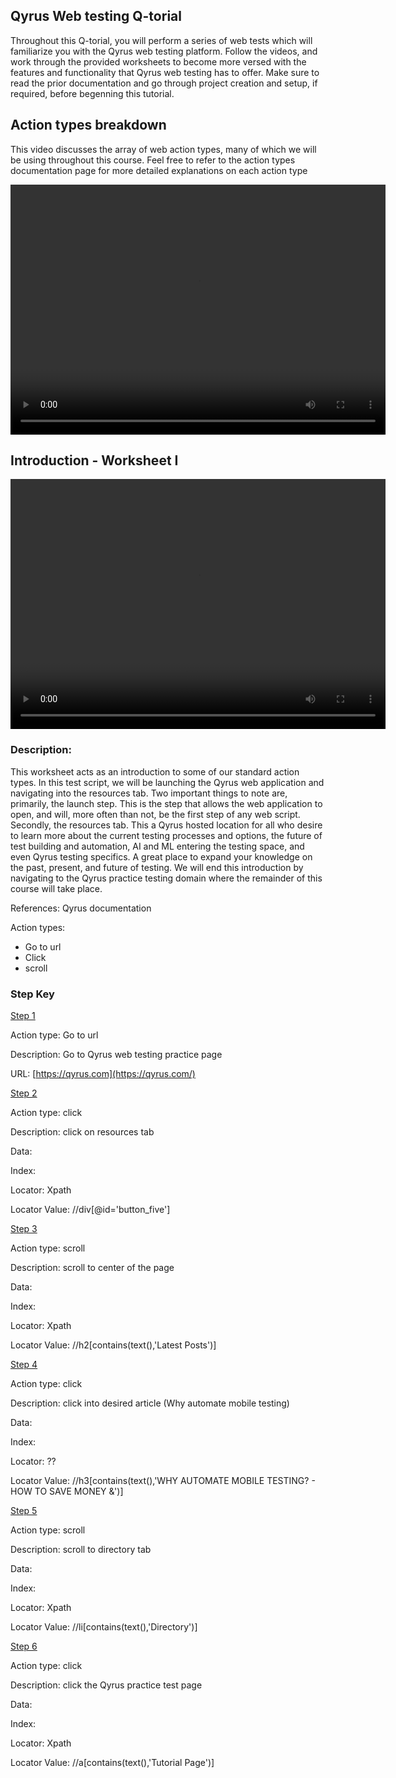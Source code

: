 ## Qyrus Web testing Q-torial

Throughout this Q-torial, you will perform a series of web tests which will familiarize you with the Qyrus web testing platform. Follow the videos, and work through the provided worksheets to become more versed with the features and functionality that Qyrus web testing has to offer. Make sure to read the prior documentation and go through project creation and setup, if required, before begenning this tutorial. 

## Action types breakdown 

This video discusses the array of web action types, many of which we will be using throughout this course. Feel free to refer to the action types documentation page for more detailed explanations on each action type

<video width="600px" height="400px" border-style= "solid" border-size= 3px border-color= "#E98305" controls>
  <source src= "https://vidww.s3.us-east-2.amazonaws.com/Clip+8+-+worksheet+1.mp4">
</video>

## Introduction - Worksheet I 

<video width="600px" height="400px" controls>
  <source src="/_webrepo/_projectcreation/../../_media/_videos/_webVideos/Clip8-worksheet1.mp4" type="video/mp4">
</video>


### Description:

This worksheet acts as an introduction to some of our standard action types. In this test script, we will be launching the Qyrus web application and navigating into the resources tab. Two important things to note are, primarily, the launch step. This is the step that allows the web application to open, and will, more often than not, be the first step of any web script. Secondly, the resources tab. This a Qyrus hosted location for all who desire to learn more about the current testing processes and options, the future of test building and automation, AI and ML entering the testing space, and even Qyrus testing specifics. A great place to expand your knowledge on the past, present, and future of testing. We will end this introduction by navigating to the Qyrus practice testing domain where the remainder of this course will take place.

References: Qyrus documentation

Action types:

- Go to url
- Click
- scroll

### Step Key

<u> Step 1 </u>

Action type: Go to url

Description: Go to Qyrus web testing practice page

URL: [https://qyrus.com](https://qyrus.com/)

<u> Step 2 </u>

Action type: click

Description: click on resources tab

Data:

Index:

Locator: Xpath

Locator Value: //div[@id=&#39;button\_five&#39;]

<u> Step 3</u>

Action type: scroll

Description: scroll to center of the page

Data:

Index:

Locator: Xpath

Locator Value: //h2[contains(text(),&#39;Latest Posts&#39;)]

<u> Step 4 </u>

Action type: click

Description: click into desired article (Why automate mobile testing)

Data:

Index:

Locator: ??

Locator Value: //h3[contains(text(),&#39;WHY AUTOMATE MOBILE TESTING? - HOW TO SAVE MONEY &amp;&#39;)]

<u> Step 5 </u>

Action type: scroll

Description: scroll to directory tab

Data:

Index:

Locator: Xpath

Locator Value: //li[contains(text(),&#39;Directory&#39;)]

<u> Step 6 </u>

Action type: click

Description: click the Qyrus practice test page

Data:

Index:

Locator: Xpath

Locator Value: //a[contains(text(),&#39;Tutorial Page&#39;)]